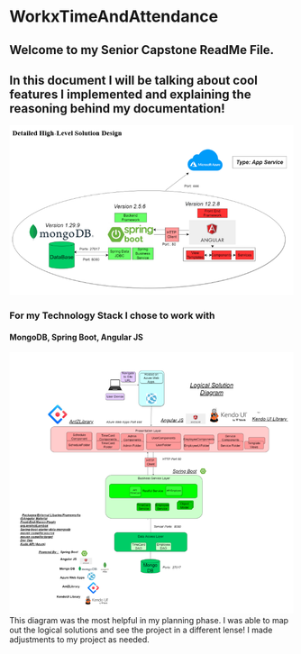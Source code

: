 # WorkxTimeAndAttendance

## Welcome to my Senior Capstone ReadMe File. 
## In this document I will be talking about cool features I implemented and explaining the reasoning behind my documentation!

<img src="Detailed Solution.png" />

### For my Technology Stack I chose to work with 
#### MongoDB, Spring Boot, Angular JS

<img src="Logical Solution Diagram.png"/>
This diagram was the most helpful in my planning phase. I was able to map out the logical solutions and see the project in a different lense! I made adjustments to my project as needed.
